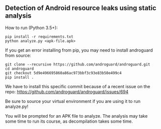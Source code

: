## Detection of Android resource leaks using static analysis

How to run (Python 3.5+): 
```
pip install -r requirements.txt
python analyze.py <apk-file.apk>
```

If you get an error installing from pip, you may need to install androguard from source:
```
git clone --recursive https://github.com/androguard/androguard.git
cd androguard
git checkout 5d9e496695860a86ac973bbf3c93e83b50e499c4
pip install .
```
We have to install this specific commit because of a recent issue on the repo: 
https://github.com/androguard/androguard/issues/694

Be sure to source your virtual environment if you are using it to run analyze.py!

You will be prompted for an APK file to analyze. The analysis may take
some time to run its course, as decompilation takes some time.
